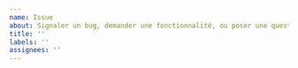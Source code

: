 ```yaml
---
name: Issue
about: Signaler un bug, demander une fonctionnalité, ou poser une question
title: ''
labels: ''
assignees: ''
---
```


<!--
Si votre question concerne:
- L'outil en ligne de commande
- La librairie Node.js
...vous êtes au bon endroit.
-->
